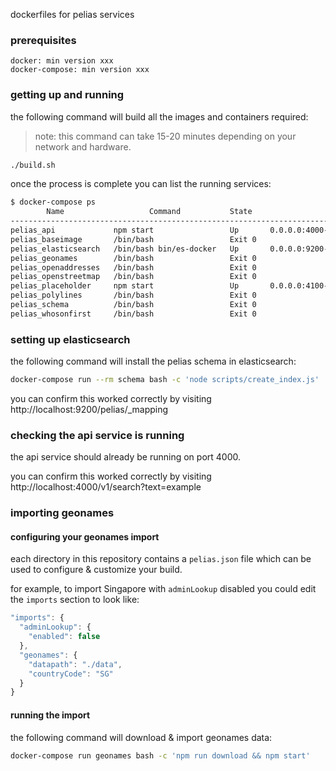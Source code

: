 
dockerfiles for pelias services

### prerequisites

```
docker: min version xxx
docker-compose: min version xxx
```

### getting up and running

the following command will build all the images and containers required:

> note: this command can take 15-20 minutes depending on your network and hardware.

```bash
./build.sh
```

once the process is complete you can list the running services:

```bash
$ docker-compose ps
        Name                   Command           State                 Ports               
------------------------------------------------------------------------------------------
pelias_api             npm start                 Up       0.0.0.0:4000->4000/tcp           
pelias_baseimage       /bin/bash                 Exit 0                                    
pelias_elasticsearch   /bin/bash bin/es-docker   Up       0.0.0.0:9200->9200/tcp, 9300/tcp
pelias_geonames        /bin/bash                 Exit 0                                    
pelias_openaddresses   /bin/bash                 Exit 0                                    
pelias_openstreetmap   /bin/bash                 Exit 0                                    
pelias_placeholder     npm start                 Up       0.0.0.0:4100->4100/tcp           
pelias_polylines       /bin/bash                 Exit 0                                    
pelias_schema          /bin/bash                 Exit 0                                    
pelias_whosonfirst     /bin/bash                 Exit 0
```

### setting up elasticsearch

the following command will install the pelias schema in elasticsearch:

```bash
docker-compose run --rm schema bash -c 'node scripts/create_index.js'
```

you can confirm this worked correctly by visiting http://localhost:9200/pelias/_mapping

### checking the api service is running

the api service should already be running on port 4000.

you can confirm this worked correctly by visiting http://localhost:4000/v1/search?text=example

### importing geonames

#### configuring your geonames import

each directory in this repository contains a `pelias.json` file which can be used to configure & customize your build.

for example, to import Singapore with `adminLookup` disabled you could edit the `imports` section to look like:

```javascript
"imports": {
  "adminLookup": {
    "enabled": false
  },
  "geonames": {
    "datapath": "./data",
    "countryCode": "SG"
  }
}
```

#### running the import

the following command will download & import geonames data:

```bash
docker-compose run geonames bash -c 'npm run download && npm start'
```
